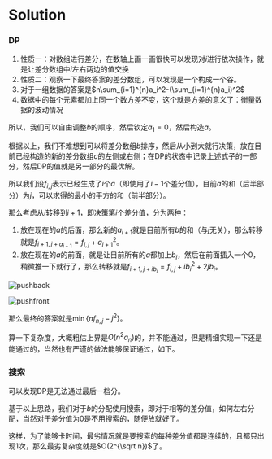 # Solution

### DP

1. 性质一：对数组进行差分，在数轴上画一画很快可以发现对$i$进行依次操作，就是让差分数组中$i$左右两边的值交换
2. 性质二：观察一下最终答案的差分数组，可以发现是一个构成一个谷。
3. 对于一组数据的答案是$n\sum_{i=1}^{n}a_i^2-(\sum_{i=1}^{n}a_i)^2$
4. 数据中的每个元素都加上同一个数方差不变，这个就是方差的意义了：衡量数据的波动情况

所以，我们可以自由调整$b$的顺序，然后钦定$a_1=0$，然后构造$a$。

根据以上，我们不难想到可以将差分数组$b$排序，然后从小到大就行决策，放在目前已经构造的新的差分数组$c$的左侧或右侧；在DP的状态中记录上述式子的一部分，然后DP的值就是另一部分的最优解。

所以我们设$f_{i,j}$表示已经生成了$i$个$a$（即使用了$i-1$个差分值），目前$a$的和（后半部分）为$j$，可以求得的最小的平方的和（前半部分）。

那么考虑从$i$转移到$i+1$，即决策第$i$个差分值，分为两种：

1. 放在现在的$a$的后面，那么新的$a_{i+1}$就是目前所有$b$的和（与$j$无关），那么转移就是$f_{i+1,j+a_{i+1}}=f_{i,j}+a_{i+1}^2$。
2. 放在现在的$a$的前面，就是让目前所有的$a$都加上$b_i$，然后在前面插入一个$0$，稍微推一下就行了，那么转移就是$f_{i+1,j+ib_{i}}=f_{i,j}+ib_i^2+2jb_i$。

![pushback](D:\JiangRuizhang\20211120NOIP\variance\pushback.png)

![pushfront](D:\JiangRuizhang\20211120NOIP\variance\pushfront.png)

那么最终的答案就是$\min\{ nf_{n,j}-j^2\}$。

算一下复杂度，大概粗估上界是$O(n^2a_n)$的，并不能通过，但是精细实现一下还是能通过的，当然也有严谨的做法能够保证通过，如下。

### 搜索

可以发现DP是无法通过最后一档分。

基于以上思路，我们对于$b$的分配使用搜索，即对于相等的差分值，如何左右分配，当然对于差分值为0是不用搜索的，随便放就好了。

这样，为了能够卡时间，最劣情况就是要搜索的每种差分值都是连续的，且都只出现1次，那么最劣复杂度就是$O(2^{\sqrt n})$了。

